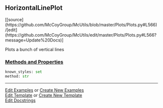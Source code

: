 ## <a id="McUtils.Plots.Plots.HorizontalLinePlot">HorizontalLinePlot</a> 
<div class="docs-source-link" markdown="1">
[[source](https://github.com/McCoyGroup/McUtils/blob/master/Plots/Plots.py#L566)/[edit](https://github.com/McCoyGroup/McUtils/edit/master/Plots/Plots.py#L566?message=Update%20Docs)]
</div>

Plots a bunch of vertical lines

<div class="collapsible-section">
 <div class="collapsible-section collapsible-section-header" markdown="1">
 
### <a class="collapse-link" data-toggle="collapse" href="#methods">Methods and Properties</a> <a class="float-right" data-toggle="collapse" href="#methods"><i class="fa fa-chevron-down"></i></a>

 </div>
 <div class="collapsible-section collapsible-section-body collapse" id="methods" markdown="1">

```python
known_styles: set
method: str
```


 </div>
</div>




___

[Edit Examples](https://github.com/McCoyGroup/McUtils/edit/gh-pages/ci/examples/McUtils/Plots/Plots/HorizontalLinePlot.md) or 
[Create New Examples](https://github.com/McCoyGroup/McUtils/new/gh-pages/?filename=ci/examples/McUtils/Plots/Plots/HorizontalLinePlot.md) <br/>
[Edit Template](https://github.com/McCoyGroup/McUtils/edit/gh-pages/ci/docs/McUtils/Plots/Plots/HorizontalLinePlot.md) or 
[Create New Template](https://github.com/McCoyGroup/McUtils/new/gh-pages/?filename=ci/docs/templates/McUtils/Plots/Plots/HorizontalLinePlot.md) <br/>
[Edit Docstrings](https://github.com/McCoyGroup/McUtils/edit/master/Plots/Plots.py#L566?message=Update%20Docs)